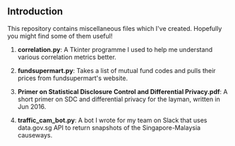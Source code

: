 ## Introduction

This repository contains miscellaneous files which I've created. Hopefully you might find some of them useful!  

1. **correlation.py**: A Tkinter programme I used to help me understand various correlation metrics better.

2. **fundsupermart.py**: Takes a list of mutual fund codes and pulls their prices from fundsupermart's website.  

3. **Primer on Statistical Disclosure Control and Differential Privacy.pdf**: A short primer on SDC and differential privacy for the layman, written in Jun 2016.

4. **traffic_cam_bot.py**: A bot I wrote for my team on Slack that uses data.gov.sg API to return snapshots of the Singapore-Malaysia causeways.